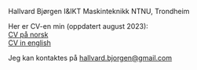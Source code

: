 Hallvard Bjørgen 
I&IKT Maskinteknikk 
NTNU, Trondheim  

Her er CV-en min (oppdatert august 2023):  
[CV på norsk](https://github.com/Hallvaeb/CV-PDF/blob/master/%5BNO%5D%20CV%20-%20Hallvard%20Enger%20Bj%C3%B8rgen.pdf)  
[CV in english](https://github.com/Hallvaeb/CV-PDF/blob/master/%5BEN%5D%20CV%20-%20Hallvard%20Enger%20Bj%C3%B8rgen.pdf)

Jeg kan kontaktes på hallvard.bjorgen@gmail.com 
